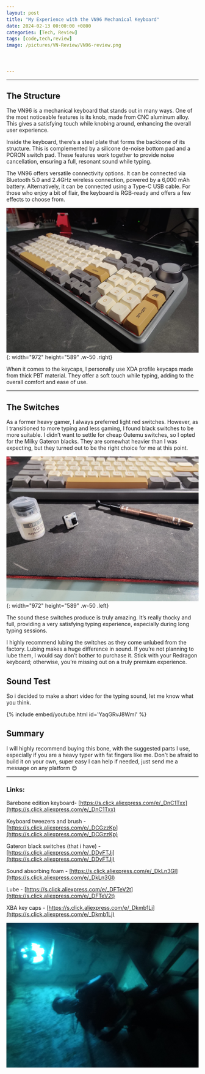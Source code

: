 ```yaml
---
layout: post
title: "My Experience with the VN96 Mechanical Keyboard"
date: 2024-02-13 00:00:00 +0800
categories: [Tech, Review]
tags: [code,tech,review]
image: /pictures/VN-Review/VN96-review.png



---
```


---
## The Structure
The VN96 is a mechanical keyboard that stands out in many ways. One of the most noticeable features is its knob, made from CNC aluminum alloy. This gives a satisfying touch while knobing around, enhancing the overall user experience.

Inside the keyboard, there’s a steel plate that forms the backbone of its structure. This is complemented by a silicone de-noise bottom pad and a PORON switch pad. These features work together to provide noise cancellation, ensuring a full, resonant sound while typing.

The VN96 offers versatile connectivity options. It can be connected via Bluetooth 5.0 and 2.4GHz wireless connection, powered by a 6,000 mAh battery. Alternatively, it can be connected using a Type-C USB cable. For those who enjoy a bit of flair, the keyboard is RGB-ready and offers a few effects to choose from.

![Desktop View](/pictures/VN-Review/IMG20240208192324.jpg){: width="972" height="589" .w-50 .right}

When it comes to the keycaps, I personally use XDA profile keycaps made from thick PBT material. They offer a soft touch while typing, adding to the overall comfort and ease of use.

---

## The Switches
As a former heavy gamer, I always preferred light red switches. However, as I transitioned to more typing and less gaming, I found black switches to be more suitable. I didn’t want to settle for cheap Outemu switches, so I opted for the Milky Gateron blacks. They are somewhat heavier than I was expecting, but they turned out to be the right choice for me at this point.

![Desktop View](/pictures/VN-Review/IMG20240208192433.jpg){: width="972" height="589" .w-50 .left}

The sound these switches produce is truly amazing. It’s really thocky and full, providing a very satisfying typing experience, especially during long typing sessions.



I highly recommend lubing the switches as they come unlubed from the factory. Lubing makes a huge difference in sound. If you’re not planning to lube them, I would say don’t bother to purchase it. Stick with your Redragon keyboard; otherwise, you’re missing out on a truly premium experience.


## Sound Test

So i decided to make a short video for the typing sound, let me know what you think.

{% include embed/youtube.html id='YaqGRvJ8WmI' %}

## Summary
I will highly recommend buying this bone, with the suggested parts I use, especially if you are a heavy typer with fat fingers like me. Don't be afraid to build it on your own, super easy I can help if needed, just send me a message on any platform 😊

---

### Links:

Barebone edition keyboard- [https://s.click.aliexpress.com/e/_DnC1Txx](https://s.click.aliexpress.com/e/_DnC1Txx)

Keyboard tweezers and brush - [https://s.click.aliexpress.com/e/_DCGzzKp](https://s.click.aliexpress.com/e/_DCGzzKp)

Gateron black switches (that i have) - [https://s.click.aliexpress.com/e/_DDvFTJj](https://s.click.aliexpress.com/e/_DDvFTJj)

Sound absorbing foam - [https://s.click.aliexpress.com/e/_DkLn3Gl](https://s.click.aliexpress.com/e/_DkLn3Gl)  

Lube - [https://s.click.aliexpress.com/e/_DFTeV2t](https://s.click.aliexpress.com/e/_DFTeV2t)

XBA key caps - [https://s.click.aliexpress.com/e/_Dkmb1Lj](https://s.click.aliexpress.com/e/_Dkmb1Lj)

![FACK](/assets/img/GOPR3713.JPG)